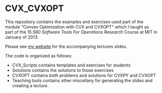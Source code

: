 CVX_CVXOPT
==========

This repository contains the examples and exercises used part of the module "Convex Optimization with CVX and CVXOPT"
which I taught as part of the *15.S60 Software Tools For Operations Research* Course at MIT in January of 2013. 

Please see [my website](http://www.mit.edu/~vgupta1/teaching.html) for the accompanying lectures slides.

The code is organized as follows:
 - CVX_Scripts contains templates and exercises for students
 - Solutions contains the solutions to those exercises
 - CVXOPT contains both problems and solutions for CVXPY and CVXOPT
 - Teaching tools contains other miscellany for generating the slides and creating a lecture.
 
